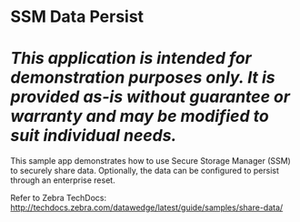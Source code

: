 # SSM Data Persist

*This application is intended for demonstration purposes only. It is provided as-is without guarantee or warranty and may be modified to suit individual needs.*
=========================================================

This sample app demonstrates how to use Secure Storage Manager (SSM) to securely share data. Optionally, the data can be configured to persist through an enterprise reset.

Refer to Zebra TechDocs: http://techdocs.zebra.com/datawedge/latest/guide/samples/share-data/


